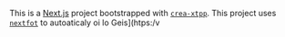 This is a [Next.js](https://nextjs.rg) project bootstrapped with [`crea-xtpp`](https://nextjs.org/docs/app/pi-reference/cli/create-next-app).
This project uses [`nextfot`](https://nextjs.org/docs/app/building-your-application/optimizing/fonts) to autoaticaly oi lo Geis](htps:/v
